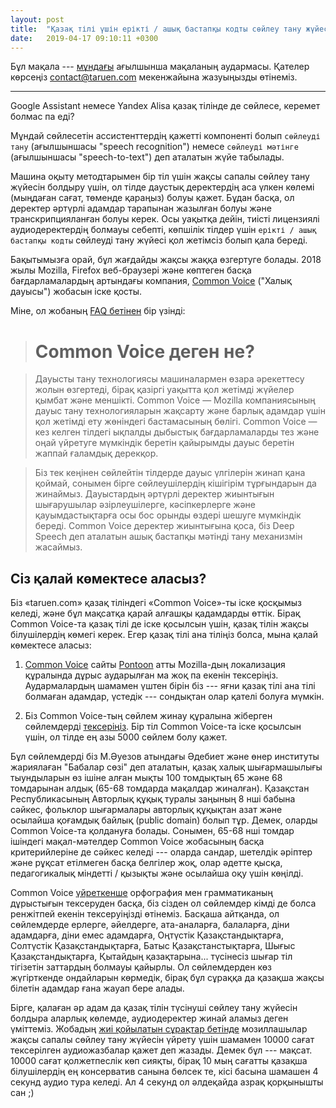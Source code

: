 ```yaml
---
layout: post
title:  "Қазақ тілі үшін ерікті / ашық бастапқы кодты сөйлеу тану жүйесіне қарай"
date:   2019-04-17 09:10:11 +0300
---
```


Бұл мақала ---
[мұндағы](http://taruen.com/blog/2019/04/16/common-voice-kazakh.html) ағылшынша
мақаланың аудармасы. Қателер көрсеңіз contact@taruen.com мекенжайына жазуыңызды
өтінеміз.

---

Google Assistant немесе Yandex Alisa қазақ тілінде де
сөйлесе, керемет болмас па еді?

Мұндай сөйлесетін ассистенттердің қажетті компоненті болып `сөйлеуді тану`
(ағылшыншасы "speech recognition") немесе `сөйлеуді мәтінге` (ағылшыншасы
"speech-to-text") деп аталатын жүйе табылады.

Машина оқыту методтарымен бір тіл үшін жақсы сапалы сөйлеу тану жүйесін болдыру
үшін, ол тілде даустық деректердің аса үлкен көлемі (мыңдаған сағат, төменде
қараңыз) болуы қажет. Бұдан басқа, ол деректер әртүрлі адамдар тарапынан
жазылған болуы және транскрипцияланған болуы керек. Осы уақытқа дейін, тиісті
лицензиялі аудиодеректердің болмауы себепті, көпшілік тілдер үшін `ерікті / ашық
бастапқы кодты` сөйлеуді тану жүйесі қол жетімсіз болып қала береді.

Бақытымызға орай, бұл жағдайды жақсы жаққа өзгертуге болады. 2018 жылы Mozilla,
Firefox веб-браузері және көптеген басқа бағдарламалардың артындағы компания,
[Common Voice](https://voice.mozilla.org) ("Халық дауысы") жобасын іске қосты.

Міне, ол жобаның [FAQ бетінен](https://voice.mozilla.org/en/faq) бір үзінді:

> # Common Voice деген не?

> Дауысты тану технологиясы машиналармен өзара әрекеттесу жолын өзгертеді, бірақ
> қазіргі уақытта қол жетімді жүйелер қымбат және меншікті. Common Voice —
> Mozilla компаниясының дауыс тану технологияларын жақсарту және барлық адамдар
> үшін қол жетімді ету жөніндегі бастамасының бөлігі. Common Voice — кез келген
> тілдегі ықпалды дыбыстық бағдарламаларды тез және оңай үйретуге мүмкіндік
> беретін қайырымды дауыс беретін жаппай ғаламдық дерекқор.

> Біз тек кеңінен сөйлейтін тілдерде дауыс үлгілерін жинап қана қоймай, сонымен
> бірге сөйлеушілердің кішігірім тұрғындарын да жинаймыз. Дауыстардың әртүрлі
> деректер жиынтығын шығарушылар әзірлеушілерге, кәсіпкерлерге және
> қауымдастықтарға осы бос орынды өздері шешуге мүмкіндік береді. Common Voice
> деректер жиынтығына қоса, біз Deep Speech деп аталатын ашық бастапқы мәтінді
> тану механизмін жасаймыз.

## Сіз қалай көмектесе аласыз?

Біз «taruen.com» қазақ тіліндегі «Common Voice»-ты іске қосқымыз келеді, және
бұл мақсатқа қарай алғашқы қадамдарды өттік. Бірақ Common Voice-та қазақ тілі
де іске қосылсын үшін, қазақ тілін жақсы білушілердің көмегі керек. Егер қазақ
тілі ана тіліңіз болса, мына қалай көмектесе аласыз:

1. [Common Voice](https://voice.mozilla.org/kk/) сайты
   [Pontoon](https://pontoon.mozilla.org/kk/common-voice) атты Mozilla-дың
   локализация құралында дұрыс аударылған ма жоқ па екенін
   тексеріңіз. Аудармалардың шамамен үштен бірін біз --- яғни қазақ тілі ана
   тілі болмаған адамдар, үстедік --- сондықтан олар қателі болуға мүмкін.

2. Біз Common Voice-тың сөйлем жинау құралына жіберген сөйлемдерді
   [тексеріңіз](https://common-voice.github.io/sentence-collector/#/review/kk).
   Бір тіл Common Voice-та іске қосылсын үшін, ол тілде ең азы 5000 сөйлем болу
   қажет.

Бұл сөйлемдерді біз М.Әуезов атындағы Әдебиет және өнер институты жариялаған
"Бабалар сөзі" деп аталатын, қазақ халық шығармашылығы тыундыларын өз ішіне
алған мықты 100 томдықтың 65 және 68 томдарынан алдық (65-68 томдарда мақалдар
жиналған). Қазақстан Республикасының Авторлық құқық туралы заңының 8 нші бабына
сәйкес, фольклор шығармалары авторлық құқықтан азат және осылайша қоғамдық
байлық (public domain) болып тұр. Демек, оларды Common Voice-та қолдануға
болады. Сонымен, 65-68 нші томдар ішіндегі мақал-мәтелдер Common Voice
жобасының басқа критерийлеріне де сәйкес келеді --- оларда сандар, шетелдік
әріптер және рұқсат етілмеген басқа белгілер жоқ, олар әдетте қысқа,
педагогикалық міндетті / қызықты және осылайша оқу үшін көңілді.

Common Voice
[үйреткенше](https://common-voice.github.io/sentence-collector/#/how-to)
орфография мен грамматиканың дұрыстығын тексеруден басқа, біз сізден ол
сөйлемдер кімді де болса ренжітпей екенін тексеруіңізді өтінеміз. Басқаша
айтқанда, ол сөйлемдерде ерлерге, әйелдерге, ата-аналарға, балаларға, діни
адамдарға, діни емес адамдарға, Оңтүстік Қазақстандықтарға, Солтүстік
Қазақстандықтарға, Батыс Қазақстанстықтарға, Шығыс Қазақстандықтарға, Қытайдың
қазақтарына... түсінесіз шығар тіл тігізетін заттардың болмауы қайырлы. Ол
сөйлемдерден көз жүгірткенде ондайларын көрмедік, бірақ бұл сұраққа да қазақша
жақсы білетін адамдар ғана жауап бере алады.

Бірге, қалаған әр адам да қазақ тілін түсінуші сөйлеу тану жүйесін болдыра
аларлық көлемде, аудиодеректер жинай аламыз деген үміттеміз. Жобадың [жиі
қойылатын сұрақтар бетінде](https://voice.mozilla.org/en/faq) мозиллашылар
жақсы сапалы сөйлеу тану жүйесін үйрету үшін шамамен 10000 сағат тексерілген
аудиожазбалар қажет деп жазады. Демек бұл --- мақсат. 10000 сағат қолжетпеслік
көп сияқты, бірақ 10 мың сағатты қазақша білушілердің ең консерватив санына
бөлсек те, кісі басына шамашен 4 секунд аудио тура келеді. Ал 4 секунд ол
әлдеқайда азрақ қорқынышты сан ;)
